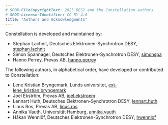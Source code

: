 ```yaml
---
# SPDX-FileCopyrightText: 2025 DESY and the Constellation authors
# SPDX-License-Identifier: CC-BY-4.0
title: "Authors and Acknowledgments"
---
```


Constellation is developed and maintained by:

* Stephan Lachnit, Deutsches Elektronen-Synchrotron DESY, [stephan.lachnit](https://gitlab.desy.de/stephan.lachnit)
* Simon Spannagel, Deutsches Elektronen-Synchrotron DESY, [simonspa](https://gitlab.desy.de/simonspa)
* Hanno Perrey, Prevas AB, [hanno.perrey](https://gitlab.desy.de/hanno.perrey)

The following authors, in alphabetical order, have developed or contributed to Constellation:

* Lene Kristian Bryngemark, Lunds universitet, [ext-lene_kristian.bryngemark](https://gitlab.desy.de/ext-lene_kristian.bryngemark)
* Joel Ekström, Prevas AB, [joel.ekstroem](https://gitlab.desy.de/joel.ekstroem)
* Lennart Huth, Deutsches Elektronen-Synchrotron DESY, [lennart.huth](https://gitlab.desy.de/lennart.huth)
* Linus Ros, Prevas AB, [linus.ros](https://gitlab.desy.de/linus.ros)
* Annika Vauth, Universität Hamburg, [annika.vauth](https://gitlab.desy.de/annika.vauth)
* Håkan Wennlöf, Deutsches Elektronen-Synchrotron DESY, [hwennlof](https://gitlab.desy.de/hwennlof)

